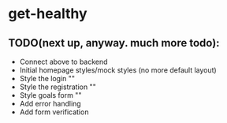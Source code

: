 # get-healthy

## TODO(next up, anyway. much more todo):

- Connect above to backend
- Initial homepage styles/mock styles (no more default layout)
- Style the login ""
- Style the registration ""
- Style goals form ""
- Add error handling
- Add form verification
